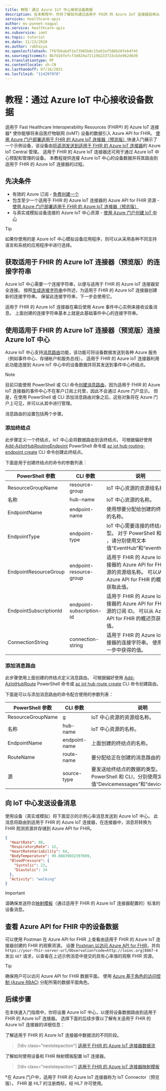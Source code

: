 ```yaml
---
title: 教程：通过 Azure IoT 中心接收设备数据
description: 在本教程中，你将了解如何通过适用于 FHIR 的 Azure IoT 连接器启用从 IoT 中心到 Azure API for FHIR 的设备数据路由。
services: healthcare-apis
author: ms-puneet-nagpal
ms.service: healthcare-apis
ms.subservice: iomt
ms.topic: tutorial
ms.date: 11/13/2020
ms.author: rabhaiya
ms.openlocfilehash: 7f6fb6abdf2e73985b8c15e63af588b20feb4f45
ms.sourcegitcommit: 8b7d16fefcf3d024a72119b233733cb3e962d6d9
ms.translationtype: MT
ms.contentlocale: zh-CN
ms.lasthandoff: 07/16/2021
ms.locfileid: "114297978"
---
```

# <a name="tutorial-receive-device-data-through-azure-iot-hub"></a>教程：通过 Azure IoT 中心接收设备数据

适用于 Fast Healthcare Interoperability Resources (FHIR&#174;) 的 Azure IoT 连接器* 使你能够将来自医疗物联网 (IoMT) 设备的数据引入 Azure API for FHIR。 [使用 Azure 门户部署适用于 FHIR 的 Azure IoT 连接器（预览版）](iot-fhir-portal-quickstart.md)快速入门展示了一个示例设备，该设备由[将遥测发送到适用于 FHIR 的 Azure IoT 连接器](iot-fhir-portal-quickstart.md#connect-your-devices-to-iot)的 Azure IoT Central 管理。 适用于 FHIR 的 Azure IoT 连接器还可用于通过 Azure IoT 中心预配和管理的设备。 本教程提供连接 Azure IoT 中心的设备数据并将其路由到适用于 FHIR 的 Azure IoT 连接器的过程。

## <a name="prerequisites"></a>先决条件

- 有效的 Azure 订阅 - [免费创建一个](https://azure.microsoft.com/free/?WT.mc_id=A261C142F)
- 包含至少一个适用于 FHIR 的 Azure IoT 连接器的 Azure API for FHIR 资源 - [使用 Azure 门户部署适用于 FHIR 的 Azure IoT 连接器（预览版）](iot-fhir-portal-quickstart.md)
- 与真实或模拟设备连接的 Azure IoT 中心资源 - [使用 Azure 门户创建 IoT 中心](../../iot-develop/quickstart-send-telemetry-iot-hub.md?pivots=programming-language-csharp)

> [!TIP]
> 如果你使用的是 Azure IoT 中心模拟设备应用程序，则可以从采用各种不同支持语言和系统的应用程序中进行选择。

## <a name="get-connection-string-for-azure-iot-connector-for-fhir-preview"></a>获取适用于 FHIR 的 Azure IoT 连接器（预览版）的连接字符串

Azure IoT 中心需要一个连接字符串，以便与适用于 FHIR 的 Azure IoT 连接器安全连接。 按照[生成连接字符串](iot-fhir-portal-quickstart.md#generate-a-connection-string)中所述，为适用于 FHIR 的 Azure IoT 连接器创建新的连接字符串。 保留此连接字符串，下一步会使用它。

适用于 FHIR 的 Azure IoT 连接器在幕后使用 Azure 事件中心实例来接收设备消息。 上面创建的连接字符串基本上就是此基础事件中心的连接字符串。

## <a name="connect-azure-iot-hub-with-the-azure-iot-connector-for-fhir-preview"></a>使用适用于 FHIR 的 Azure IoT 连接器（预览版）连接 Azure IoT 中心

Azure IoT 中心支持[消息路由](../../iot-hub/iot-hub-devguide-messages-d2c.md)功能，该功能可将设备数据发送到各种 Azure 服务（例如事件中心、存储帐户和服务总线）。 适用于 FHIR 的 Azure IoT 连接器利用此功能连接到 Azure IoT 中心中的设备数据并将其发送到事件中心终结点。

> [!NOTE] 
> 目前只能使用 PowerShell 或 CLI 命令[创建消息路由](../../iot-hub/tutorial-routing.md)，因为适用于 FHIR 的 Azure IoT 连接器的事件中心不在客户订阅上托管，因此不会通过 Azure 门户显示。 但是，在使用 PowerShell 或 CLI 添加消息路由对象之后，这些对象将在 Azure 门户上可见，并可以从其中进行管理。

消息路由的设置包括两个步骤。

### <a name="add-an-endpoint"></a>添加终结点
此步骤定义一个终结点，IoT 中心会将数据路由到该终结点。 可根据偏好使用 [Add-AzIotHubRoutingEndpoint](/powershell/module/az.iothub/Add-AzIotHubRoutingEndpoint) PowerShell 命令或 [az iot hub routing-endpoint create](/cli/azure/iot/hub/routing-endpoint#az_iot_hub_routing_endpoint_create) CLI 命令创建此终结点。

下面是用于创建终结点的命令的参数列表：

|PowerShell 参数|CLI 参数|说明|
|---|---|---|
|ResourceGroupName|resource-group|IoT 中心资源的资源组名称。|
|名称|hub-name|IoT 中心资源的名称。|
|EndpointName|endpoint-name|使用想要分配给创建的终结点的名称。|
|EndpointType|endpoint-type|IoT 中心需要连接的终结点的类型。 对于 PowerShell 和 CLI ，请分别使用文本值“EventHub”和“eventhub”。|
|EndpointResourceGroup|endpoint-resource-group|适用于 FHIR 的 Azure IoT 连接器的 Azure API for FHIR 资源的资源组名称。 可以从 Azure API for FHIR 的概述页获取此值。|
|EndpointSubscriptionId|endpoint-subscription-id|适用于 FHIR 的 Azure IoT 连接器的 Azure API for FHIR 资源的订阅 ID。 可以从 Azure API for FHIR 的概述页获取此值。|
|ConnectionString|connection-string|适用于 FHIR 的 Azure IoT 连接器的连接字符串。 使用在上一步中获得的值。|

### <a name="add-a-message-route"></a>添加消息路由
此步骤使用上面创建的终结点定义消息路由。 可根据偏好使用 [Add-AzIotHubRoute](/powershell/module/az.iothub/Add-AzIoTHubRoute) PowerShell 命令或 [az iot hub route create](/cli/azure/iot/hub/route#az_iot_hub_route_create) CLI 命令创建路由。

下面是可以与添加消息路由的命令配合使用的参数列表：

|PowerShell 参数|CLI 参数|说明|
|---|---|---|
|ResourceGroupName|g|IoT 中心资源的资源组名称。|
|名称|hub-name|IoT 中心资源的名称。|
|EndpointName|endpoint-name|上面创建的终结点的名称。|
|RouteName|route-name|要分配给正在创建的消息路由的名称。|
|源|source-type|要发送给终结点的数据的类型。 对于 PowerShell 和 CLI，分别使用文本值“Devicemessages”和“devicemessages”。|

## <a name="send-device-message-to-iot-hub"></a>向 IoT 中心发送设备消息

使用设备（真实或模拟）将下面显示的示例心率消息发送到 Azure IoT 中心。 此消息将路由到适用于 FHIR 的 Azure IoT 连接器，在连接器中，消息将转换为 FHIR 观测资源并存储到 Azure API for FHIR。

```json
{
  "HeartRate": 80,
  "RespiratoryRate": 12,
  "HeartRateVariability": 64,
  "BodyTemperature": 99.08839032397609,
  "BloodPressure": {
    "Systolic": 23,
    "Diastolic": 34
  },
  "Activity": "walking"
}
```
> [!IMPORTANT]
> 请确保发送符合[映射模板](iot-mapping-templates.md)（通过适用于 FHIR 的 Azure IoT 连接器配置的）标准的设备消息。

## <a name="view-device-data-in-azure-api-for-fhir"></a>查看 Azure API for FHIR 中的设备数据

可以使用 Postman 在 Azure API for FHIR 上查看由适用于 FHIR 的 Azure IoT 连接器创建的 FHIR 的观察资源。 设置 [Postman 以访问 Azure API for FHIR](access-fhir-postman-tutorial.md)，并向 `https://your-fhir-server-url/Observation?code=http://loinc.org|8867-4` 发出 `GET` 请求，以查看在上述示例消息中提交的具有心率值的观察 FHIR 资源。

> [!TIP]
> 确保用户可以访问 Azure API for FHIR 数据平面。 使用 [Azure 基于角色的访问控制 (Azure RBAC)](configure-azure-rbac.md) 分配所需的数据平面角色。


## <a name="next-steps"></a>后续步骤

在本快速入门指南中，你将设置 Azure IoT 中心，以便将设备数据路由到适用于 FHIR 的 Azure IoT 连接器。 选择下面的后续步骤以了解有关适用于 FHIR 的 Azure IoT 连接器的详细信息：

了解适用于 FHIR 的 Azure IoT 连接器中数据流的不同阶段。

>[!div class="nextstepaction"]
>[适用于 FHIR 的 Azure IoT 连接器数据流](iot-data-flow.md)

了解如何使用设备和 FHIR 映射模板配置 IoT 连接器。

>[!div class="nextstepaction"]
>[适用于 FHIR 的 Azure IoT 连接器映射模板](iot-mapping-templates.md)

*在 Azure 门户中，适用于 FHIR 的 Azure IoT 连接器称为 IoT Connector（预览版）。 FHIR 是 HL7 的注册商标，经 HL7 许可使用。